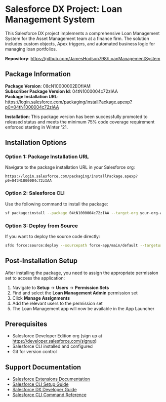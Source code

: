 # Salesforce DX Project: Loan Management System

This Salesforce DX project implements a comprehensive Loan Management System for the Asset Management team at a finance firm. The solution includes custom objects, Apex triggers, and automated business logic for managing loan portfolios.

**Repository**: https://github.com/JamesHodson798/LoanManagementSystem

## Package Information

**Package Version**: 08cN10000002EOfIAM  
**Subscriber Package Version Id**: 04tN1000004c72zIAA  
**Package Installation URL**: https://login.salesforce.com/packaging/installPackage.apexp?p0=04tN1000004c72zIAA

**Installation**: This package version has been successfully promoted to released status and meets the minimum 75% code coverage requirement enforced starting in Winter '21.

## Installation Options

### Option 1: Package Installation URL
Navigate to the package installation URL in your Salesforce org:
```
https://login.salesforce.com/packaging/installPackage.apexp?p0=04tN1000004c72zIAA
```

### Option 2: Salesforce CLI
Use the following command to install the package:
```bash
sf package:install --package 04tN1000004c72zIAA --target-org your-org-alias
```

### Option 3: Deploy from Source
If you want to deploy the source code directly:
```bash
sfdx force:source:deploy --sourcepath force-app/main/default --targetusername your-org-alias
```

## Post-Installation Setup

After installing the package, you need to assign the appropriate permission set to access the application:

1. Navigate to **Setup** → **Users** → **Permission Sets**
2. Find and select the **Loan Management Admin** permission set
3. Click **Manage Assignments**
4. Add the relevant users to the permission set
5. The Loan Management app will now be available in the App Launcher

## Prerequisites

- Salesforce Developer Edition org (sign up at https://developer.salesforce.com/signup)
- Salesforce CLI installed and configured
- Git for version control

## Support Documentation

- [Salesforce Extensions Documentation](https://developer.salesforce.com/tools/vscode/)
- [Salesforce CLI Setup Guide](https://developer.salesforce.com/docs/atlas.en-us.sfdx_setup.meta/sfdx_setup/sfdx_setup_intro.htm)
- [Salesforce DX Developer Guide](https://developer.salesforce.com/docs/atlas.en-us.sfdx_dev.meta/sfdx_dev/sfdx_dev_intro.htm)
- [Salesforce CLI Command Reference](https://developer.salesforce.com/docs/atlas.en-us.sfdx_cli_reference.meta/sfdx_cli_reference/cli_reference.htm)